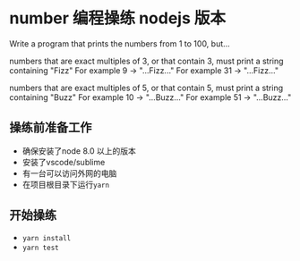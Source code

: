 # number 编程操练 nodejs 版本

Write a program that prints the numbers from 1 to 100, but...

numbers that are exact multiples of 3, 
or that contain 3, must print a string containing "Fizz"
   For example 9 -> "...Fizz..."
   For example 31 -> "...Fizz..."

numbers that are exact multiples of 5, 
or that contain 5, must print a string containing "Buzz"
   For example 10 -> "...Buzz..."
   For example 51 -> "...Buzz..."

## 操练前准备工作

- 确保安装了node 8.0 以上的版本
- 安装了vscode/sublime
- 有一台可以访问外网的电脑
- 在项目根目录下运行`yarn`

## 开始操练

- `yarn install`
- `yarn test`

